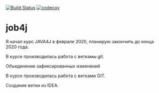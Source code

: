[![Build Status](https://travis-ci.org/Mammoth55/job4j.svg?branch=master)](https://travis-ci.org/Mammoth55/job4j)
[![codecov](https://codecov.io/gh/Mammoth55/job4j/branch/master/graph/badge.svg)](https://codecov.io/gh/Mammoth55/job4j)

# job4j

Я начал курс JAVA4J в феврале 2020, планирую закончить до конца 2020 года.

В курсе производилась работа с веткамы git.

Объединение зафиксированных изменений

В курсе производилась работа с ветками GIT.

Создание ветки из IDEA.
